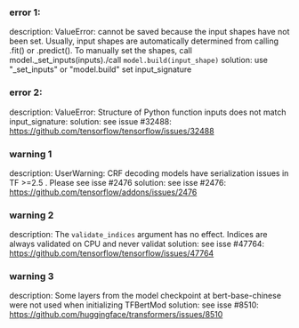 ### error 1:
description:
ValueError:  cannot be saved because the input shapes have not been set. Usually, input shapes are automatically determined from calling .fit() or .predict(). To manually set the shapes, call model._set_inputs(inputs)./call `model.build(input_shape)`
solution:
use "_set_inputs" or "model.build" set input_signature

### error 2:
description:
ValueError: Structure of Python function inputs does not match input_signature:
solution:
see issue #32488: https://github.com/tensorflow/tensorflow/issues/32488

### warning 1
description:
UserWarning: CRF decoding models have serialization issues in TF >=2.5 . Please see isse #2476
solution:
see isse #2476: https://github.com/tensorflow/addons/issues/2476

### warning 2
description:
The `validate_indices` argument has no effect. Indices are always validated on CPU and never validat
solution:
see isse #47764: https://github.com/tensorflow/tensorflow/issues/47764

### warning 3
description:
Some layers from the model checkpoint at bert-base-chinese were not used when initializing TFBertMod
solution:
see isse #8510: https://github.com/huggingface/transformers/issues/8510


